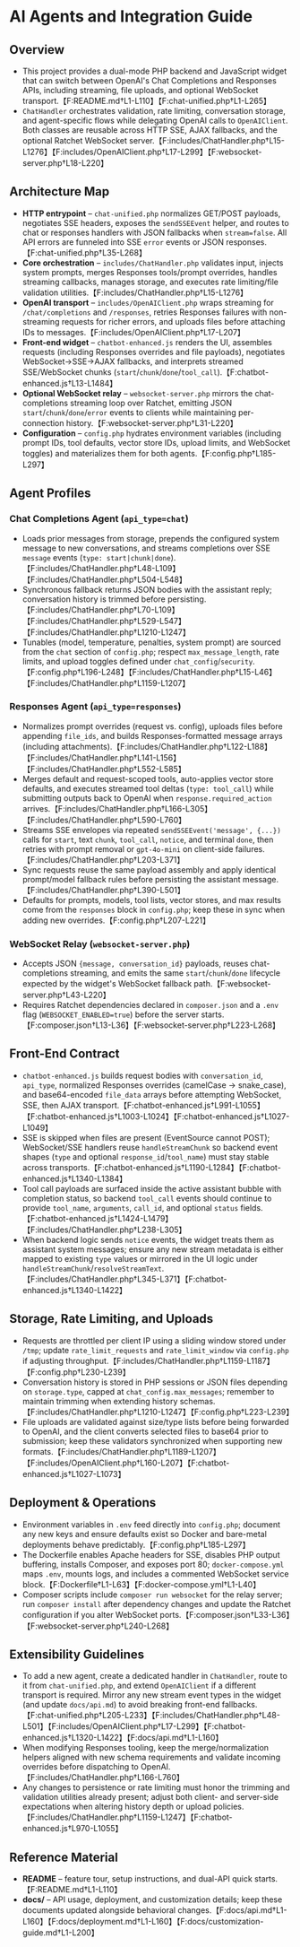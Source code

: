 # AI Agents and Integration Guide

## Overview
- This project provides a dual-mode PHP backend and JavaScript widget that can switch between OpenAI's Chat Completions and Responses APIs, including streaming, file uploads, and optional WebSocket transport.【F:README.md†L1-L110】【F:chat-unified.php†L1-L265】
- `ChatHandler` orchestrates validation, rate limiting, conversation storage, and agent-specific flows while delegating OpenAI calls to `OpenAIClient`. Both classes are reusable across HTTP SSE, AJAX fallbacks, and the optional Ratchet WebSocket server.【F:includes/ChatHandler.php†L15-L1276】【F:includes/OpenAIClient.php†L17-L299】【F:websocket-server.php†L18-L220】

## Architecture Map
- **HTTP entrypoint** – `chat-unified.php` normalizes GET/POST payloads, negotiates SSE headers, exposes the `sendSSEEvent` helper, and routes to chat or responses handlers with JSON fallbacks when `stream=false`. All API errors are funneled into SSE `error` events or JSON responses.【F:chat-unified.php†L35-L268】
- **Core orchestration** – `includes/ChatHandler.php` validates input, injects system prompts, merges Responses tools/prompt overrides, handles streaming callbacks, manages storage, and executes rate limiting/file validation utilities.【F:includes/ChatHandler.php†L15-L1276】
- **OpenAI transport** – `includes/OpenAIClient.php` wraps streaming for `/chat/completions` and `/responses`, retries Responses failures with non-streaming requests for richer errors, and uploads files before attaching IDs to messages.【F:includes/OpenAIClient.php†L17-L207】
- **Front-end widget** – `chatbot-enhanced.js` renders the UI, assembles requests (including Responses overrides and file payloads), negotiates WebSocket→SSE→AJAX fallbacks, and interprets streamed SSE/WebSocket chunks (`start`/`chunk`/`done`/`tool_call`).【F:chatbot-enhanced.js†L13-L1484】
- **Optional WebSocket relay** – `websocket-server.php` mirrors the chat-completions streaming loop over Ratchet, emitting JSON `start`/`chunk`/`done`/`error` events to clients while maintaining per-connection history.【F:websocket-server.php†L31-L220】
- **Configuration** – `config.php` hydrates environment variables (including prompt IDs, tool defaults, vector store IDs, upload limits, and WebSocket toggles) and materializes them for both agents.【F:config.php†L185-L297】

## Agent Profiles
### Chat Completions Agent (`api_type=chat`)
- Loads prior messages from storage, prepends the configured system message to new conversations, and streams completions over SSE `message` events (`type: start|chunk|done`).【F:includes/ChatHandler.php†L48-L109】【F:includes/ChatHandler.php†L504-L548】
- Synchronous fallback returns JSON bodies with the assistant reply; conversation history is trimmed before persisting.【F:includes/ChatHandler.php†L70-L109】【F:includes/ChatHandler.php†L529-L547】【F:includes/ChatHandler.php†L1210-L1247】
- Tunables (model, temperature, penalties, system prompt) are sourced from the `chat` section of `config.php`; respect `max_message_length`, rate limits, and upload toggles defined under `chat_config`/`security`.【F:config.php†L196-L248】【F:includes/ChatHandler.php†L15-L46】【F:includes/ChatHandler.php†L1159-L1207】

### Responses Agent (`api_type=responses`)
- Normalizes prompt overrides (request vs. config), uploads files before appending `file_ids`, and builds Responses-formatted message arrays (including attachments).【F:includes/ChatHandler.php†L122-L188】【F:includes/ChatHandler.php†L141-L156】【F:includes/ChatHandler.php†L552-L585】
- Merges default and request-scoped tools, auto-applies vector store defaults, and executes streamed tool deltas (`type: tool_call`) while submitting outputs back to OpenAI when `response.required_action` arrives.【F:includes/ChatHandler.php†L166-L305】【F:includes/ChatHandler.php†L590-L760】
- Streams SSE envelopes via repeated `sendSSEEvent('message', {...})` calls for `start`, text `chunk`, `tool_call`, `notice`, and terminal `done`, then retries with prompt removal or `gpt-4o-mini` on client-side failures.【F:includes/ChatHandler.php†L203-L371】
- Sync requests reuse the same payload assembly and apply identical prompt/model fallback rules before persisting the assistant message.【F:includes/ChatHandler.php†L390-L501】
- Defaults for prompts, models, tool lists, vector stores, and max results come from the `responses` block in `config.php`; keep these in sync when adding new overrides.【F:config.php†L207-L221】

### WebSocket Relay (`websocket-server.php`)
- Accepts JSON `{message, conversation_id}` payloads, reuses chat-completions streaming, and emits the same `start`/`chunk`/`done` lifecycle expected by the widget's WebSocket fallback path.【F:websocket-server.php†L43-L220】
- Requires Ratchet dependencies declared in `composer.json` and a `.env` flag (`WEBSOCKET_ENABLED=true`) before the server starts.【F:composer.json†L13-L36】【F:websocket-server.php†L223-L268】

## Front-End Contract
- `chatbot-enhanced.js` builds request bodies with `conversation_id`, `api_type`, normalized Responses overrides (camelCase → snake_case), and base64-encoded `file_data` arrays before attempting WebSocket, SSE, then AJAX transport.【F:chatbot-enhanced.js†L991-L1055】【F:chatbot-enhanced.js†L1003-L1024】【F:chatbot-enhanced.js†L1027-L1049】
- SSE is skipped when files are present (EventSource cannot POST); WebSocket/SSE handlers reuse `handleStreamChunk` so backend event shapes (`type` and optional `response_id`/`tool_name`) must stay stable across transports.【F:chatbot-enhanced.js†L1190-L1284】【F:chatbot-enhanced.js†L1340-L1384】
- Tool call payloads are surfaced inside the active assistant bubble with completion status, so backend `tool_call` events should continue to provide `tool_name`, `arguments`, `call_id`, and optional `status` fields.【F:chatbot-enhanced.js†L1424-L1479】【F:includes/ChatHandler.php†L238-L305】
- When backend logic sends `notice` events, the widget treats them as assistant system messages; ensure any new stream metadata is either mapped to existing `type` values or mirrored in the UI logic under `handleStreamChunk`/`resolveStreamText`.【F:includes/ChatHandler.php†L345-L371】【F:chatbot-enhanced.js†L1340-L1422】

## Storage, Rate Limiting, and Uploads
- Requests are throttled per client IP using a sliding window stored under `/tmp`; update `rate_limit_requests` and `rate_limit_window` via `config.php` if adjusting throughput.【F:includes/ChatHandler.php†L1159-L1187】【F:config.php†L230-L239】
- Conversation history is stored in PHP sessions or JSON files depending on `storage.type`, capped at `chat_config.max_messages`; remember to maintain trimming when extending history schemas.【F:includes/ChatHandler.php†L1210-L1247】【F:config.php†L223-L239】
- File uploads are validated against size/type lists before being forwarded to OpenAI, and the client converts selected files to base64 prior to submission; keep these validators synchronized when supporting new formats.【F:includes/ChatHandler.php†L1189-L1207】【F:includes/OpenAIClient.php†L160-L207】【F:chatbot-enhanced.js†L1027-L1073】

## Deployment & Operations
- Environment variables in `.env` feed directly into `config.php`; document any new keys and ensure defaults exist so Docker and bare-metal deployments behave predictably.【F:config.php†L185-L297】
- The Dockerfile enables Apache headers for SSE, disables PHP output buffering, installs Composer, and exposes port 80; `docker-compose.yml` maps `.env`, mounts logs, and includes a commented WebSocket service block.【F:Dockerfile†L1-L63】【F:docker-compose.yml†L1-L40】
- Composer scripts include `composer run websocket` for the relay server; run `composer install` after dependency changes and update the Ratchet configuration if you alter WebSocket ports.【F:composer.json†L33-L36】【F:websocket-server.php†L240-L268】

## Extensibility Guidelines
- To add a new agent, create a dedicated handler in `ChatHandler`, route to it from `chat-unified.php`, and extend `OpenAIClient` if a different transport is required. Mirror any new stream event types in the widget (and update `docs/api.md`) to avoid breaking front-end fallbacks.【F:chat-unified.php†L205-L233】【F:includes/ChatHandler.php†L48-L501】【F:includes/OpenAIClient.php†L17-L299】【F:chatbot-enhanced.js†L1320-L1422】【F:docs/api.md†L1-L160】
- When modifying Responses tooling, keep the merge/normalization helpers aligned with new schema requirements and validate incoming overrides before dispatching to OpenAI.【F:includes/ChatHandler.php†L166-L760】
- Any changes to persistence or rate limiting must honor the trimming and validation utilities already present; adjust both client- and server-side expectations when altering history depth or upload policies.【F:includes/ChatHandler.php†L1159-L1247】【F:chatbot-enhanced.js†L970-L1055】

## Reference Material
- **README** – feature tour, setup instructions, and dual-API quick starts.【F:README.md†L1-L110】
- **docs/** – API usage, deployment, and customization details; keep these documents updated alongside behavioral changes.【F:docs/api.md†L1-L160】【F:docs/deployment.md†L1-L160】【F:docs/customization-guide.md†L1-L200】
